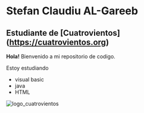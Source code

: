 # Stefan Claudiu AL-Gareeb
## Estudiante de [Cuatrovientos] (https://cuatrovientos.org)

**Hola!** Bienvenido a mi repositorio de codigo.

Estoy estudiando
- visual basic
- java
- HTML

![logo_cuatrovientos](https://cuatrovientos.org/wp-content/uploads/2025/01/LOGO-CENTRO-INTEGRADO-CUATROVIENTOS-300x115-2.png)
